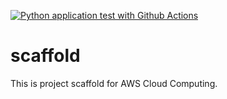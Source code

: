 [![Python application test with Github Actions](https://github.com/ivanps/scaffold/actions/workflows/main.yml/badge.svg)](https://github.com/ivanps/scaffold/actions/workflows/main.yml)

# scaffold
This is project scaffold for AWS Cloud Computing.
